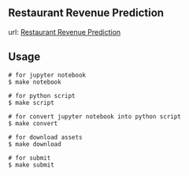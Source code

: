 ## Restaurant Revenue Prediction

url: [Restaurant Revenue Prediction](https://www.kaggle.com/c/restaurant-revenue-prediction)

## Usage

```shell
# for jupyter notebook
$ make notebook

# for python script
$ make script

# for convert jupyter notebook into python script
$ make convert

# for download assets
$ make download

# for submit
$ make submit
```
